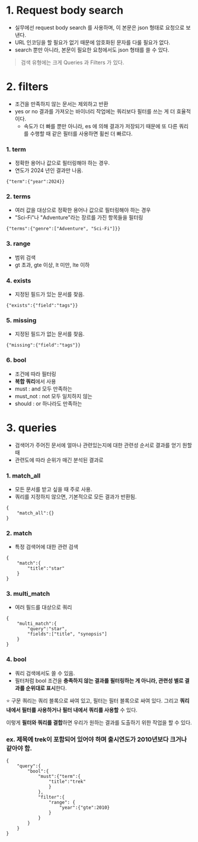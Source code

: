 # 1. Request body search
- 실무에선 request body search 를 사용하며, 이 본문은 json 형태로 요청으로 보낸다.
- URL 인코딩을 할 필요가 없기 때문에 암호화된 문자를 다룰 필요가 없다.
- search 뿐만 아니라, 본문이 필요한 요청에서도 json 형태를 쓸 수 있다.


> 검색 유형에는 크게 Queries 과 Filters 가 있다.

# 2. filters
- 조건을 만족하지 않는 문서는 제외하고 반환
- yes or no 결과를 가져오는 바이너리 작업에는 쿼리보다 필터를 쓰는 게 더 효율적이다.
  - 속도가 더 빠를 뿐만 아니라, es 에 의해 결과가 저장되기 때문에 또 다른 쿼리를 수행할 때 같은 필터를 사용하면 휠씬 더 빠르다.

### 1. term
- 정확한 용어나 값으로 필터링해야 하는 경우.
- 연도가 2024 년인 결과만 나옴.
~~~
{"term":{"year":2024}}
~~~

### 2. terms
- 여러 값을 대상으로 정확한 용어나 값으로 필터링해야 하는 경우
- "Sci-Fi"나 "Adventure"라는 장르를 가진 항목들을 필터링
~~~
{"terms":{"genre":["Adventure", "Sci-Fi"]}}
~~~

### 3. range
- 범위 검색
- gt 초과, gte 이상, lt 미만, lte 이하

### 4. exists 
- 지정된 필드가 있는 문서를 찾음.
~~~
{"exists":{"field":"tags"}}
~~~

### 5. missing
- 지정된 필드가 없는 문서를 찾음.
~~~
{"missing":{"field":"tags"}}
~~~

### 6. bool
- 조건에 따라 필터링
- **복합 쿼리**에서 사용
- must : and 모두 만족하는
- must_not : not 모두 일치하지 않는
- should : or 하나라도 만족하는

# 3. queries
- 검색어가 주어진 문서에 얼마나 관련있는지에 대한 관련성 순서로 결과를 얻기 원할 때
- 관련도에 따라 순위가 매긴 분석된 결과로

### 1. match_all
- 모든 문서를 받고 싶을 때 주로 사용.
- 쿼리를 지정하지 않으면, 기본적으로 모든 결과가 반환됨.
~~~
{
    "match_all":{}
}
~~~

### 2. match
- 특정 검색어에 대한 관련 검색
~~~
{
    "match":{
        "title":"star"
    }
}
~~~

### 3. multi_match
- 여러 필드를 대상으로 쿼리
~~~
{
    "multi_match":{
        "query":"star",
        "fields":["title", "synopsis"]
    }
}
~~~

### 4. bool
- 쿼리 검색에서도 쓸 수 있음.
- 필터처럼 bool 조건을 **충족하지 않는 결과를 필터링하는 게 아니라, 관련성 별로 결과를 순위대로 표시**한다.


:star: 구문 쿼리는 쿼리 블록으로 싸여 있고, 필터는 필터 블록으로 싸여 있다. 그리고 **쿼리 내에서 필터를 사용하거나 필터 내에서 쿼리를 사용할** 수 있다. 

이렇게 **필터와 쿼리를 결합**하면 우리가 원하는 결과를 도출하기 위한 작업을 할 수 있다.

### ex. 제목에 trek이 포함되어 있어야 하며 출시연도가 2010년보다 크거나 같아야 함.
~~~
{
    "query":{
        "bool":{
            "must":{"term":{
                "title":"trek"
                }
            },
            "filter":{
                "range": {
                    "year":{"gte":2010}
                }
            }
        }
    }
}
~~~

